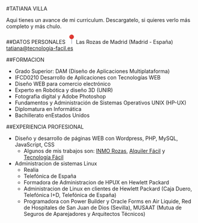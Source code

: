 #TATIANA VILLA

Aqui tienes un avance de mi curriculum. Descargatelo, si quieres verlo más completo y más chulo.

##DATOS PERSONALES
<img src="img/alfiler.png" alt="ubicacion" width="25" height="25">Las Rozas de Madrid (Madrid - España)
<a href="mailto:tatiana@tecnologia-facil.es">tatiana@tecnologia-facil.es</a>

##FORMACION
- Grado Superior: DAM (Diseño de Aplicaciones Multiplataforma)
- IFCD0210 Desarrollo de Aplicaciones con Tecnologías WEB
- Diseño WEB para comercio electrónico
- Experto en Robótica y diseño 3D (UNIR)
- Fotografia digital y Adobe Photoshop
- Fundamentos y Administración de Sistemas Operativos UNIX (HP-UX)
- Diplomatura en Informática
- Bachillerato enEstados Unidos

##EXPERIENCIA PROFESIONAL
- Diseño y desarrollo de páginas WEB con Wordpress, PHP, MySQL, JavaScript, CSS
  - Algunos de mis trabajos son: <a href="http://www.inmorozas.es">INMO Rozas</a>, <a href="http://www.alquiler-facil.es">Alquiler Fácil</a> y <a href="http://www.tecnologia-facil.es">Tecnología Fácil</a>
- Administracion de sistemas Linux
    - Realia
    - Telefónica de España</li>
    - Formadora de Administracion de HPUX en Hewlett Packard
    - Administracion de Linux en clientes de Hewlett Packard (Caja Duero, Telefónica I+D, Telefónica de España)
    - Programadora con Power Builder y Oracle Forms en Air Liquide, Red de Hospitales de San Juan de Dios (Sevilla), MUSAAT (Mutua de Seguros de Aparejadores y Arquitectos Técnicos)